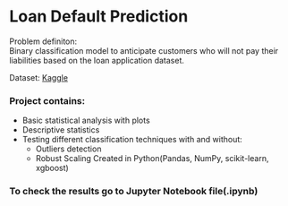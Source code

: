 # Loan Default Prediction
Problem definiton:  
Binary classification model to anticipate customers who will not pay their liabilities based on the loan application dataset.  
  
Dataset: [Kaggle](https://www.kaggle.com/datasets/hemanthsai7/loandefault/)  

### Project contains:
- Basic statistical analysis with plots
- Descriptive statistics
- Testing different classification techniques with and without:
    - Outliers detection
    - Robust Scaling
Created in Python(Pandas, NumPy, scikit-learn, xgboost)  
### To check the results go to Jupyter Notebook file(.ipynb)
